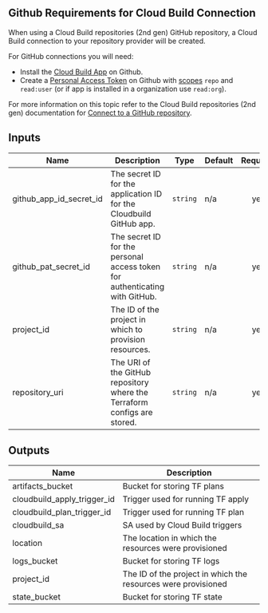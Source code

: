## Github Requirements for Cloud Build Connection

When using a Cloud Build repositories (2nd gen) GitHub repository, a Cloud Build connection to your repository provider will be created.

For GitHub connections you will need:

- Install the [Cloud Build App](https://github.com/apps/google-cloud-build) on Github.
- Create a [Personal Access Token](https://docs.github.com/en/authentication/keeping-your-account-and-data-secure/creating-a-personal-access-token) on Github with [scopes](https://docs.github.com/en/apps/oauth-apps/building-oauth-apps/scopes-for-oauth-apps#available-scopes) `repo` and `read:user` (or if app is installed in a organization use `read:org`).

For more information on this topic refer to the Cloud Build repositories (2nd gen) documentation for
[Connect to a GitHub repository](https://cloud.google.com/build/docs/automating-builds/github/connect-repo-github?generation=2nd-gen).

<!-- BEGINNING OF PRE-COMMIT-TERRAFORM DOCS HOOK -->
## Inputs

| Name | Description | Type | Default | Required |
|------|-------------|------|---------|:--------:|
| github\_app\_id\_secret\_id | The secret ID for the application ID for the Cloudbuild GitHub app. | `string` | n/a | yes |
| github\_pat\_secret\_id | The secret ID for the personal access token for authenticating with GitHub. | `string` | n/a | yes |
| project\_id | The ID of the project in which to provision resources. | `string` | n/a | yes |
| repository\_uri | The URI of the GitHub repository where the Terraform configs are stored. | `string` | n/a | yes |

## Outputs

| Name | Description |
|------|-------------|
| artifacts\_bucket | Bucket for storing TF plans |
| cloudbuild\_apply\_trigger\_id | Trigger used for running TF apply |
| cloudbuild\_plan\_trigger\_id | Trigger used for running TF plan |
| cloudbuild\_sa | SA used by Cloud Build triggers |
| location | The location in which the resources were provisioned |
| logs\_bucket | Bucket for storing TF logs |
| project\_id | The ID of the project in which the resources were provisioned |
| state\_bucket | Bucket for storing TF state |

<!-- END OF PRE-COMMIT-TERRAFORM DOCS HOOK -->
